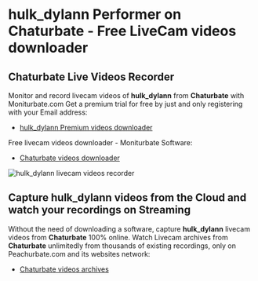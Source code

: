 # hulk_dylann Performer on Chaturbate - Free LiveCam videos downloader

## Chaturbate Live Videos Recorder

Monitor and record livecam videos of **hulk_dylann** from **Chaturbate** with Moniturbate.com
Get a premium trial for free by just and only registering with your Email address:
* [hulk_dylann Premium videos downloader](https://moniturbate.com/request-demo-licence-key.html)

Free livecam videos downloader - Moniturbate Software:
* [Chaturbate videos downloader](https://moniturbate.com/moniturbate-download-software.html)

![hulk_dylann livecam videos recorder](https://peachurnet.com/templates/moniturbate-software.png)


## Capture hulk_dylann videos from the Cloud and watch your recordings on Streaming

Without the need of downloading a software, capture **hulk_dylann** livecam videos from **Chaturbate** 100% online.
Watch Livecam archives from **Chaturbate** unlimitedly from thousands of existing recordings, only on Peachurbate.com and its websites network:
* [Chaturbate videos archives](https://peachurnet.com/)